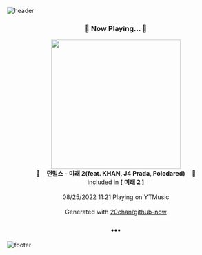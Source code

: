 ![header](https://capsule-render.vercel.app/api?type=wave&height=170&section=header&text=Hi.%20I'm%20SHIFT&fontColor=090707&fontAlignX=45&fontAlignY=65&fontSize=100)

<h3 align="center">🎵 Now Playing... 🎵</h3>
<p align="center">
  <a href="https://music.youtube.com/watch?v=5dUsncUzjNk">
    <img width="300" src="https://lh3.googleusercontent.com/s9SiSIePWD2GC_GiV8sXMjFctnWMSau1GUQaLkbqQRmjbXZg_mEm0aIOZBVd4DlwU0Lk4OgBICKdcNy4AQ">
  </a>
  <br>
  🎵&nbsp&nbsp&nbsp <b>던밀스 - 미래 2(feat. KHAN, J4 Prada, Polodared)</b> &nbsp&nbsp&nbsp🎵
  <br>
  included in <b>[ 미래 2 ]</b>
  
  <br />
  <br />
  08/25/2022 11:21 Playing on YTMusic
  <br />
  <br />
  Generated with <a href="https://github.com/20chan/github-now">20chan/github-now</a>
</p>

<h3 align="center">•••</h3>

![footer](https://capsule-render.vercel.app/api?type=wave&height=150&section=footer)
